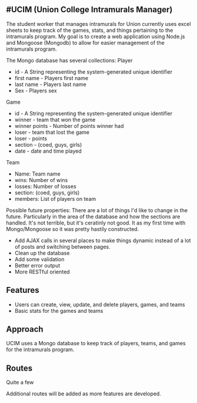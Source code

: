 #UCIM (Union College Intramurals Manager)
------------
The student worker that manages intramurals for Union currently uses excel sheets to keep track of the games, stats, and things pertaining to the intramurals program. My goal is to create a web application using Node.js and Mongoose (Mongodb) to allow for easier management of the intramurals program.

The Mongo database has several collections:
Player
- id - A String representing the system-generated unique identifier
- first name - Players first name
- last name - Players last name
- Sex - Players sex

Game
- id - A String representing the system-generated unique identifier
- winner - team that won the game
- winner points - Number of points winner had
- loser - team that lost the game
- loser - points
- section - (coed, guys, girls)
- date - date and time played

Team
- Name: Team name
- wins: Number of wins
- losses: Number of losses
- section: (coed, guys, girls)
- members: List of players on team

Possible future properties:
There are a lot of things I'd like to change in the future. Particularly in the area of the database and how the sections are handled. It's not terrible, but it's ceratinly not good. It as my first time with Mongo/Mongoose so it was pretty hastily constructed.

- Add AJAX calls in several places to make things dynamic instead of a lot of posts and switching between pages.
- Clean up the database
- Add some validation
- Better error output
- More RESTful oriented

Features
--------

- Users can create, view, update, and delete players, games, and teams
- Basic stats for the games and teams

Approach
--------
UCIM uses a Mongo database to keep track of players, teams, and games for the intramurals program.

Routes
------
Quite a few

Additional routes will be added as more features are developed.
